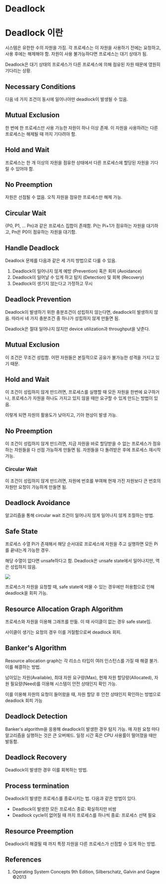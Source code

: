 # Deadlock

# Deadlock 이란

시스템은 유한한 수의 자원을 가짐. 각 프로세스는 이 자원을 사용하기 전에는 요청하고, 사용 후에는 해제해야 함. 자원이 사용 불가능하다면 프로세스는 대기 상태가 됨.

Deadlock은 대기 상태의 프로세스가 다른 프로세스에 의해 점유된 자원 때문에 영원히 기다리는 상황.

## Necessary Conditions

다음 네 가지 조건이 동시에 일어나야만 deadlock이 발생될 수 있음.

## Mutual Exclusion

한 번에 한 프로세스만 사용 가능한 자원이 하나 이상 존재. 이 자원을 사용하려는 다른 프로세스는 해제될 때 까지 기다려야 함.

## Hold and Wait

프로세스는 한 개 이상의 자원을 점유한 상태에서 다른 프로세스에 할당된 자원을 기다릴 수 있어야 함.

## No Preemption

자원은 선점될 수 없음. 오직 자원을 점유한 프로세스만 해제 가능.

## Circular Wait

{P0, P1, ... Pn}과 같은 프로세스 집합이 존재함. Pi는 Pi+1가 점유하는 자원을 대기하고, Pn은 P0이 점유하는 자원을 대기함.

## Handle Deadlock

Deadlock 문제를 다음과 같은 세 가지 방법으로 다룰 수 있음.

1. Deadlock이 일어나지 않게 예방 (Prevention) 혹은 회피 (Avoidance)
2. Deadlock이 일어날 수 있게 하고 탐지 (Detection) 및 회복 (Recovery)
3. Deadlock이 생기지 않는다고 가정하고 무시

## Deadlock Prevention

Deadlock이 발생하기 위한 충분조건이 성립하지 않는다면, deadlock이 발생하지 않음. 따라서 네 가지 충분조건 중 하나가 성립하지 않게 만들면 됨.

Deadlock은 절대 일어나지 않지만 device utilization과 throughput을 낮춘다.

## Mutual Exclusion

이 조건은 무조건 성립함. 어떤 자원들은 본질적으로 공유가 불가능한 성격을 가지고 있기 때문.

## Hold and Wait

이 조건이 성립하지 않게 만드려면, 프로세스를 실행할 때 모든 자원을 한번에 요구하거나, 프로세스가 자원을 하나도 가지고 있지 않을 때만 요구할 수 있게 만드는 방법이 있음.

이렇게 되면 자원의 활용도가 낮아지고, 기아 현상이 발생 가능.

## No Preemption

이 조건이 성립하지 않게 만드려면, 지금 자원을 바로 할당받을 수 없는 프로세스가 점유하는 자원들을 다 선점 가능하게 만들면 됨. 자원들을 다 돌려받은 후에 프로세스 재시작 가능.

### Circular Wait

이 조건이 성립하지 않게 만드려면, 자원에 번호를 부여해 현재 가진 자원보다 큰 번호의 자원만 요청이 가능하게 만들면 됨.

## Deadlock Avoidance

알고리즘을 통해 circular wait 조건이 일어나지 않게 일어나지 않게 조절하는 방법.

## Safe State

프로세스 수열 Pi가 존재해서 해당 순서대로 프로세스에 자원을 주고 실행하면 모든 Pi를 끝내는게 가능한 경우.

해당 수열이 없다면 unsafe하다고 함. Deadlock은 unsafe state에서 일어나지만, 역은 성립하지 않음.

![](https://velog.velcdn.com/images/sinclairr/post/0888170b-bb11-4ec0-b56b-17bead5d2328/image.PNG)

프로세스가 자원을 요청할 때, safe state에 머물 수 있는 경우에만 허용함으로 인해 deadlock을 회피 가능.

## Resource Allocation Graph Algorithm

프로세스와 자원을 이용해 그래프를 만듦. 이 때 사이클이 없는 경우 safe state임.

사이클이 생기는 요청의 경우 이를 거절함으로써 deadlock 회피.

## Banker's Algorithm

Resource allocation graph는 각 리소스 타입이 여러 인스턴스를 가질 때 해결 불가. 이를 해결하는 방법.

남아있는 자원(Available), 최대 자원 요구량(Max), 현재 자원 할당량(Allocated), 자원 필요량(Need)를 이용해 시스템이 안전 상태인지 확인 가능.

이를 이용해 자원의 요청이 들어왔을 때, 자원 할당 후 안전 상태인지 확인하는 방법으로 deadlock 회피 가능

## Deadlock Detection

Banker's algorithm을 응용해 deadlock이 발생한 경우 탐지 가능. 매 자원 요청 마다 알고리즘을 실행하는 것은 큰 오버헤드. 일정 시간 혹은 CPU 사용률이 떨어졌을 때만 발동함.

## Deadlock Recovery

Deadlock이 발생한 경우 이를 회복하는 방법.

## Process termination

Deadlock이 발생한 프로세스를 종료시키는 법. 다음과 같은 방법이 있다.

- Deadlock이 발생한 모든 프로세스 종료: 확실하지만 비쌈
- Deadlock cycle이 없어질 때 까지 프로세스를 하나씩 종료: 프로세스 선택 필요

## Resource Preemption

Deadlock이 해결될 때 까지 특정 자원을 다른 프로세스가 선점할 수 있게 하는 방법.

## References

1. Operating System Concepts 9th Edition, Silberschatz, Galvin and Gagne ©2013
